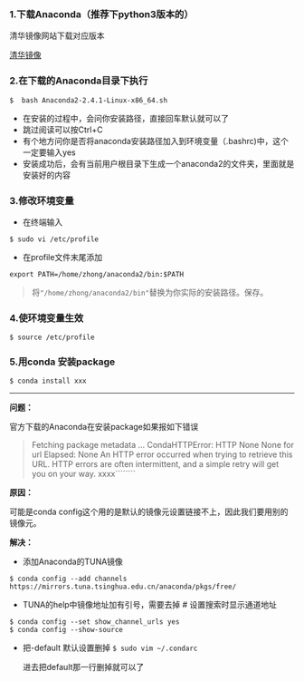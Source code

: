 ### 1.下载Anaconda（推荐下python3版本的）
清华镜像网站下载对应版本

[清华镜像](https://mirrors.tuna.tsinghua.edu.cn/anaconda/archive/)

### 2.在下载的Anaconda目录下执行
`$  bash Anaconda2-2.4.1-Linux-x86_64.sh`

* 在安装的过程中，会问你安装路径，直接回车默认就可以了
* 跳过阅读可以按Ctrl+C
* 有个地方问你是否将anaconda安装路径加入到环境变量（.bashrc)中，这个一定要输入yes
* 安装成功后，会有当前用户根目录下生成一个anaconda2的文件夹，里面就是安装好的内容

### 3.修改环境变量
* 在终端输入

`$ sudo vi /etc/profile`

* 在profile文件末尾添加

`export PATH=/home/zhong/anaconda2/bin:$PATH`

> 将`"/home/zhong/anaconda2/bin"`替换为你实际的安装路径。保存。

### 4.使环境变量生效
`$ source /etc/profile`

### 5.用conda 安装package
`$ conda install xxx`

***

**问题：**

官方下载的Anaconda在安装package如果报如下错误

> Fetching package metadata ... CondaHTTPError: HTTP None None for url Elapsed: 
None An HTTP error occurred when trying to retrieve this URL. HTTP errors are often intermittent,
and a simple retry will get you on your way. xxxx````````

**原因：**

可能是conda config这个用的是默认的镜像元设置链接不上，因此我们要用别的镜像元。

**解决：**
*  添加Anaconda的TUNA镜像 

`$ conda config --add channels https://mirrors.tuna.tsinghua.edu.cn/anaconda/pkgs/free/`
* TUNA的help中镜像地址加有引号，需要去掉 # 设置搜索时显示通道地址
```
$ conda config --set show_channel_urls yes
$ conda config --show-source
```

* 把-default 默认设置删掉
`$ sudo vim ~/.condarc`

  进去把default那一行删掉就可以了
